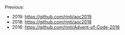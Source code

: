 Previous:

- 2019: https://github.com/rinti/aoc2019
- 2018: https://github.com/rinti/aoc2018 
- 2016: https://github.com/rinti/Advent-of-Code-2016 

